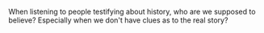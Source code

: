 When listening to people testifying about history, who are we supposed to believe? Especially when we don't have clues as to the real story?